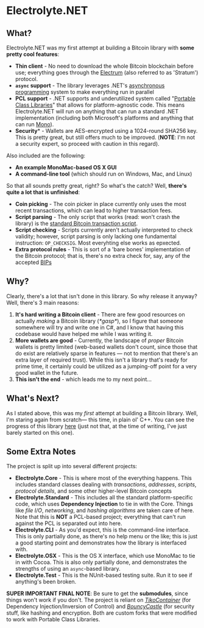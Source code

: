 # Electrolyte.NET
## What?
Electrolyte.NET was my first attempt at building a Bitcoin library with **some pretty cool features**:

- **Thin client** - No need to download the whole Bitcoin blockchain before use; everything goes through the [Electrum](https://electrum.org) (also referred to as 'Stratum') protocol.
- **`async` support** - The library leverages .NET's [asynchronous programming](http://msdn.microsoft.com/en-us/library/hh191443.aspx) system to make everything run in parallel
- **PCL support** - .NET supports and underutilized system called "[Portable Class Libraries](http://msdn.microsoft.com/en-us/library/gg597391(v=vs.110).aspx)" that allows for platform-agnostic code. This means Electrolyte.NET will run on anything that can run a standard .NET implementation (including both Microsoft's platforms and anything that can run [Mono](http://www.mono-project.com/)).
- **Security*** - Wallets are AES-encrypted using a 1024-round SHA256 key. This is pretty great, but still offers much to be improved. (**NOTE**: I'm not a security expert, so proceed with caution in this regard).

Also included are the following:

- **An example MonoMac-based OS X GUI**
- **A command-line tool** (which should run on Windows, Mac, and Linux)

So that all sounds pretty great, right? So what's the catch? Well, **there's quite a lot that is unfinished**:

- **Coin picking** - The coin picker in place currently only uses the most recent transactions, which can lead to higher transaction fees.
- **Script parsing** - The only script that works (read: won't crash the library) is the [standard Bitcoin transaction script](https://en.bitcoin.it/wiki/Script#Standard_Transaction_to_Bitcoin_address_.28pay-to-pubkey-hash.29).
- **Script checking** - Scripts currently aren't actually interpreted to check validity; however, script parsing is only lacking one fundamental instruction: `OP_CHECKSIG`. Most everyhting else works as epxected.
- **Extra protocol rules** - This is sort of a 'bare bones' implementation of the Bitcoin protocol; that is, there's no extra check for, say, any of the accepted [BIPs](https://en.bitcoin.it/wiki/Bitcoin_Improvement_Proposals)

## Why?

Clearly, there's a lot that isn't done in this library. So why release it anyway? Well, there's 3 main reasons:

1. **It's hard writing a Bitcoin client** - There are few good resources on actually *making* a Bitcoin library (*\*gasp\**), so I figure that someone somewhere will try and write one in C#, and I know that having this codebase would have helped me while I was writing it. 
2. **More wallets are good** - Currently, the landscape of *proper* Bitcoin wallets is pretty limited (web-based wallets don't count, since those that do exist are relatively sparse in features — not to mention that there's an extra layer of required trust). While this isn't a library that's ready for prime time, it certainly could be utilized as a jumping-off point for a very good wallet in the future.
3. **This isn't the end** - which leads me to my next point...

## What's Next?

As I stated above, this was my *first* attempt at building a Bitcoin library. Well, I'm staring again from scratch— this time, in plain ol' C++. You can see the progress of this library [here](http://github.com/kylewlacy/electrolyte-lib) (just not that, at the time of writing, I've just barely started on this one).

## Some Extra Notes

The project is split up into several different projects:

- **Electrolyte.Core** - This is where most of the everything happens. This includes standard classes dealing with *transactions*, *addresses*, *scripts*, *protocol details*, and some other higher-level Bitcoin concepts
- **Electrolyte.Standard** - This includes all the standard platform-specific code, which uses **Dependency Injection** to tie in with the Core. Things like *file I/O*, *networking*, and *hashing algorithms* are taken care of here. Note that this is **NOT** a PCL-based project; everything that can't run against the PCL is separated out into here.
- **Electrolyte.CLI** - As you'd expect, this is the command-line interface. This is only partially done, as there's no help menu or the like; this is just a good starting point and demonstrates how the library is interfaced with.
- **Electrolyte.OSX** - This is the OS X interface, which use MonoMac to tie in with Cocoa. This is also only partially done, and demonstrates the strengths of using an `async`-based library.
- **Electrolyte.Test** - This is the NUnit-based testing suite. Run it to see if anything's been broken.

**SUPER IMPORTANT FINAL NOTE**: Be sure to get the **submodules**, since things won't work if you don't. The project is reliant on [*TikoContainer*](https://github.com/kylewlacy/TikoContainer) (for Dependency Injection/Inversion of Control) and [*BouncyCastle*](https://github.com/kylewlacy/bouncycastle-pcl) (for security stuff, like hashing and encryption. Both are custom forks that were modified to work with Portable Class Libraries.
